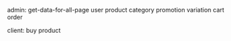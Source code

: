 <!-- load test gen for all function frontend -->
admin: 
    get-data-for-all-page
    user
    product
    category
    promotion
    variation
    cart
    order

client: buy product
